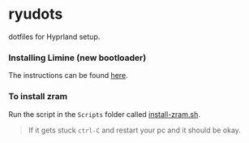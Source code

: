# ryudots

dotfiles for Hyprland setup.

### Installing Limine (new bootloader)

The instructions can be found [here](./Assets/limine.md).

### To install zram

Run the script in the `Scripts` folder called [install-zram.sh](./Scripts/install-zram.sh).

> If it gets stuck `ctrl-C` and restart your pc and it should be okay.
